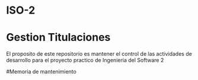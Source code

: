 # ISO-2

# Gestion Titulaciones

El proposito de este repositorio es mantener el control de las actividades de desarrollo para el proyecto practico de Ingenieria del Software 2

#Memoria de mantenimiento
